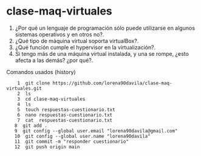 # clase-maq-virtuales
1. ¿Por qué un lenguaje de programación sólo puede utilizarse en algunos sistemas operativos y en otros no?. 
2. ¿Qué tipo de máquina virtual soporta virtualBox?. 
3. ¿Qué función cumple el hypervisor en la virtualización?.
4. Si tengo más de una máquina virtual instalada, y una se rompe, ¿esto afecta a las demás? ¿por qué?.

Comandos usados (history)
```
    1  git clone https://github.com/lorena90davila/clase-maq-virtuales.git
    2  ls
    3  cd clase-maq-virtuales
    4  ls
    5  touch respuestas-cuestionario.txt
    6  nano respuestas-cuestionario.txt
    7  cat  respuestas-cuestionario.txt
   8  git add .
   9  git config --global user.email "lorena90davila@gmail.com"
   10  git config --global user.name "lorena90davila"
   11  git commit -m "responder cuestionario"
   12  git push origin main
```
